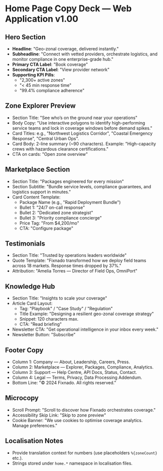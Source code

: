 # Home Page Copy Deck — Web Application v1.00

## Hero Section
- **Headline**: "Geo-zonal coverage, delivered instantly."
- **Subheadline**: "Connect with vetted providers, orchestrate logistics, and monitor compliance in one enterprise-grade hub."
- **Primary CTA Label**: "Book coverage"
- **Secondary CTA Label**: "View provider network"
- **Supporting KPI Pills**:
  - "2,300+ active zones"
  - "< 45 min response time"
  - "99.4% compliance adherence"

## Zone Explorer Preview
- Section Title: "See who’s on the ground near your operations"
- Body Copy: "Use interactive polygons to identify high-performing service teams and lock in coverage windows before demand spikes."
- Card Titles: e.g., "Northwest Logistics Corridor", "Coastal Emergency Response", "Central Urban Ops".
- Card Body: 2-line summary (~90 characters). Example: "High-capacity crews with hazardous clearance certifications." 
- CTA on cards: "Open zone overview"

## Marketplace Section
- Section Title: "Packages engineered for every mission"
- Section Subtitle: "Bundle service levels, compliance guarantees, and logistics support in minutes."
- Card Content Template:
  - Package Name (e.g., "Rapid Deployment Bundle")
  - Bullet 1: "24/7 on-call response"
  - Bullet 2: "Dedicated zone strategist"
  - Bullet 3: "Priority compliance concierge"
  - Price Tag: "From $4,200/mo"
  - CTA: "Configure package"

## Testimonials
- Section Title: "Trusted by operations leaders worldwide"
- Quote Template: "Fixnado transformed how we deploy field teams across 18 markets. Response times dropped by 37%."
- Attribution: "Amelia Torres — Director of Field Ops, OmniPort"

## Knowledge Hub
- Section Title: "Insights to scale your coverage"
- Article Card Layout:
  - Tag: "Playbook" / "Case Study" / "Regulation"
  - Title Example: "Designing a resilient geo-zonal coverage strategy"
  - Snippet: 120 characters max.
  - CTA: "Read briefing"
- Newsletter CTA: "Get operational intelligence in your inbox every week."
- Newsletter Button: "Subscribe"

## Footer Copy
- Column 1: Company — About, Leadership, Careers, Press.
- Column 2: Marketplace — Explorer, Packages, Compliance, Analytics.
- Column 3: Support — Help Centre, API Docs, Status, Contact.
- Column 4: Legal — Terms, Privacy, Data Processing Addendum.
- Bottom Line: "© 2024 Fixnado. All rights reserved."

## Microcopy
- Scroll Prompt: "Scroll to discover how Fixnado orchestrates coverage."
- Accessibility Skip Link: "Skip to zone preview"
- Cookie Banner: "We use cookies to optimise coverage analytics. Manage preferences."

## Localisation Notes
- Provide translation context for numbers (use placeholders `%{zoneCount}` etc.).
- Strings stored under `home.*` namespace in localisation files.
